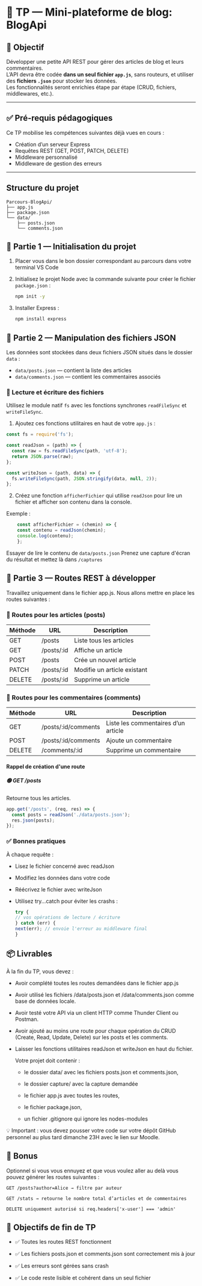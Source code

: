 # 📝 TP — Mini-plateforme de blog: BlogApi

## 🎯 Objectif

Développer une petite API REST pour gérer des articles de blog et leurs commentaires.  
L’API devra être codée **dans un seul fichier `app.js`**, sans routeurs, et utiliser des **fichiers `.json`** pour stocker les données.  
Les fonctionnalités seront enrichies étape par étape (CRUD, fichiers, middlewares, etc.).

---

## ✅ Pré-requis pédagogiques

Ce TP mobilise les compétences suivantes déjà vues en cours :

- Création d’un serveur Express
- Requêtes REST (GET, POST, PATCH, DELETE)
- Middleware personnalisé
- Middleware de gestion des erreurs

---

## Structure du projet

```
Parcours-BlogApi/
├── app.js
├── package.json
└── data/
    ├── posts.json
    └── comments.json

```

## 🚀 Partie 1 — Initialisation du projet

1. Placer vous dans le bon dossier correspondant au parcours dans votre terminal VS Code

2. Initialisez le projet Node avec la commande suivante pour créer le fichier `package.json` :

   ```bash
   npm init -y
    ```

3. Installer Express : 

    ```bash 
    npm install express
    ```

## 💾 Partie 2 — Manipulation des fichiers JSON

Les données sont stockées dans deux fichiers JSON situés dans le dossier `data` :

- `data/posts.json` — contient la liste des articles
- `data/comments.json` — contient les commentaires associés

### 🔄 Lecture et écriture des fichiers

Utilisez le module natif `fs` avec les fonctions synchrones `readFileSync` et `writeFileSync`.

1. Ajoutez ces fonctions utilitaires en haut de votre `app.js` :

```js
const fs = require('fs');

const readJson = (path) => {
  const raw = fs.readFileSync(path, 'utf-8');
  return JSON.parse(raw);
};

const writeJson = (path, data) => {
  fs.writeFileSync(path, JSON.stringify(data, null, 2));
};
```
2. Créez une fonction `afficherFichier` qui utilise `readJson` pour lire un fichier et afficher son contenu dans la console.

Exemple :

```js
    const afficherFichier = (chemin) => {
    const contenu = readJson(chemin);
    console.log(contenu);
    };
```

Essayer de lire le contenu de `data/posts.json`
Prenez une capture d'écran du résultat et mettez là dans `/captures`

## 🧩 Partie 3 — Routes REST à développer

Travaillez uniquement dans le fichier app.js.
Nous allons mettre en place les routes suivantes : 

### 📄 Routes pour les articles (posts)
| Méthode | URL         | Description                 |
| ------- | ----------- | --------------------------- |
| GET     | /posts      | Liste tous les articles     |
| GET     | /posts/\:id | Affiche un article          |
| POST    | /posts      | Crée un nouvel article      |
| PATCH   | /posts/\:id | Modifie un article existant |
| DELETE  | /posts/\:id | Supprime un article         |

### 💬 Routes pour les commentaires (comments)
| Méthode | URL                  | Description                         |
| ------- | -------------------- | ----------------------------------- |
| GET     | /posts/\:id/comments | Liste les commentaires d’un article |
| POST    | /posts/\:id/comments | Ajoute un commentaire               |
| DELETE  | /comments/\:id       | Supprime un commentaire             |


#### Rappel  de création d'une route 

##### 🟢 GET /posts

Retourne tous les articles.

```js 
app.get('/posts', (req, res) => {
  const posts = readJson('./data/posts.json');
  res.json(posts);
});
```


### ✅ Bonnes pratiques

À chaque requête :

- Lisez le fichier concerné avec readJson
- Modifiez les données dans votre code
- Réécrivez le fichier avec writeJson
- Utilisez try...catch pour éviter les crashs :

    ```js
    try {
    // vos opérations de lecture / écriture
    } catch (err) {
    next(err); // envoie l'erreur au middleware final
    }
    ```


## 📦 Livrables

À la fin du TP, vous devez :

- Avoir complété toutes les routes demandées dans le fichier app.js
- Avoir utilisé les fichiers /data/posts.json et /data/comments.json comme base de données locale.
- Avoir testé votre API via un client HTTP comme Thunder Client ou Postman.
- Avoir ajouté au moins une route pour chaque opération du CRUD (Create, Read, Update, Delete) sur les posts et les comments.

- Laisser les fonctions utilitaires readJson et writeJson en haut du fichier.

    Votre projet doit contenir :

    - le dossier data/ avec les fichiers posts.json et comments.json,

    - le dossier capture/ avec la capture demandée

    - le fichier app.js avec toutes les routes,

    - le fichier package.json,

    - un fichier .gitignore qui ignore les nodes-modules

💡 Important : vous devez pousser votre code sur votre dépôt GitHub personnel au plus tard dimanche 23H avec le lien sur Moodle. 

## 🎁 Bonus

Optionnel si vous vous ennuyez et que vous voulez aller au delà vous pouvez générer les routes suivantes :

    GET /posts?author=Alice → filtre par auteur

    GET /stats → retourne le nombre total d’articles et de commentaires

    DELETE uniquement autorisé si req.headers['x-user'] === 'admin'


## 🧪 Objectifs de fin de TP

- ✅ Toutes les routes REST fonctionnent

- ✅ Les fichiers posts.json et comments.json sont correctement mis à jour

- ✅ Les erreurs sont gérées sans crash

- ✅ Le code reste lisible et cohérent dans un seul fichier